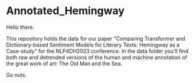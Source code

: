 # Annotated_Hemingway

Hello there.

This repository holds the data for our paper "Comparing Transformer and Dictionary-based Sentiment Models for Literary Texts: Hemingway as a Case-study" for the NLP4DH2023 conference.
In the data folder you'll find both raw and detrended versions of the human and machine annotation of the great work of art: The Old Man and the Sea.

Go nuts.

